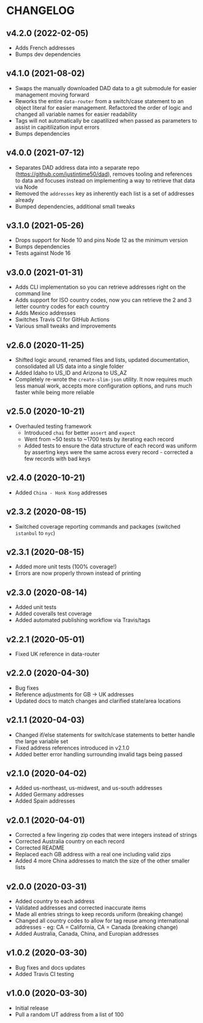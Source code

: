 # CHANGELOG

## v4.2.0 (2022-02-05)

* Adds French addresses
* Bumps dev dependencies

## v4.1.0 (2021-08-02)

* Swaps the manually downloaded DAD data to a git submodule for easier management moving forward
* Reworks the entire `data-router` from a switch/case statement to an object literal for easier management. Refactored the order of logic and changed all variable names for easier readability
* Tags will not automatically be capatilized when passed as parameters to assist in capitilization input errors
* Bumps dependencies

## v4.0.0 (2021-07-12)

* Separates DAD address data into a separate repo (https://github.com/justintime50/dad), removes tooling and references to data and focuses instead on implementing a way to retrieve that data via Node
* Removed the `addresses` key as inherently each list is a set of addresses already
* Bumped dependencies, additional small tweaks

## v3.1.0 (2021-05-26)

* Drops support for Node 10 and pins Node 12 as the minimum version
* Bumps dependencies
* Tests against Node 16

## v3.0.0 (2021-01-31)

* Adds CLI implementation so you can retrieve addresses right on the command line
* Adds support for ISO country codes, now you can retrieve the 2 and 3 letter country codes for each country
* Adds Mexico addresses
* Switches Travis CI for GitHub Actions
* Various small tweaks and improvements

## v2.6.0 (2020-11-25)

* Shifted logic around, renamed files and lists, updated documentation, consolidated all US data into a single folder
* Added Idaho to US_ID and Arizona to US_AZ
* Completely re-wrote the `create-slim-json` utility. It now requires much less manual work, accepts more configuration options, and runs much faster while being more reliable

## v2.5.0 (2020-10-21)

* Overhauled testing framework
  * Introduced `chai` for better `assert` and `expect`
  * Went from ~50 tests to ~1700 tests by iterating each record
  * Added tests to ensure the data structure of each record was uniform by asserting keys were the same across every record - corrected a few records with bad keys

## v2.4.0 (2020-10-21)

* Added `China - Honk Kong` addresses

## v2.3.2 (2020-08-15)

* Switched coverage reporting commands and packages (switched `istanbul` to `nyc`)

## v2.3.1 (2020-08-15)

* Added more unit tests (100% coverage!)
* Errors are now properly thrown instead of printing

## v2.3.0 (2020-08-14)

* Added unit tests
* Added coveralls test coverage
* Added automated publishing workflow via Travis/tags

## v2.2.1 (2020-05-01)

* Fixed UK reference in data-router

## v2.2.0 (2020-04-30)

* Bug fixes
* Reference adjustments for GB -> UK addresses
* Updated docs to match changes and clarified state/area locations

## v2.1.1 (2020-04-03)

* Changed if/else statements for switch/case statements to better handle the large variable set
* Fixed address references introduced in v2.1.0
* Added better error handling surrounding invalid tags being passed

## v2.1.0 (2020-04-02)

* Added us-northeast, us-midwest, and us-south addresses
* Added Germany addresses
* Added Spain addresses

## v2.0.1 (2020-04-01)

* Corrected a few lingering zip codes that were integers instead of strings
* Corrected Australia country on each record
* Corrected README
* Replaced each GB address with a real one including valid zips
* Added 4 more China addresses to match the size of the other smaller lists

## v2.0.0 (2020-03-31)

* Added country to each address
* Validated addresses and corrected inaccurate items
* Made all entries strings to keep records uniform (breaking change)
* Changed all country codes to allow for tag reuse among international addresses - eg: CA = California, CA = Canada (breaking change)
* Added Australia, Canada, China, and Europian addresses

## v1.0.2 (2020-03-30)

* Bug fixes and docs updates
* Added Travis CI testing

## v1.0.0 (2020-03-30)

* Initial release
* Pull a random UT address from a list of 100
